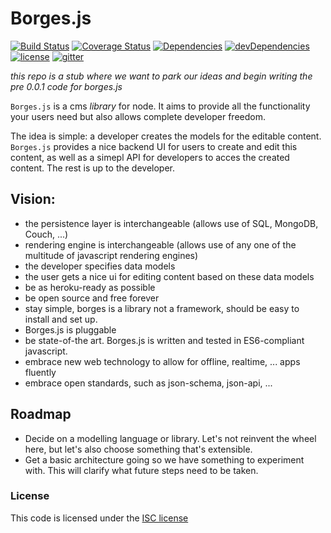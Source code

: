# Borges.js

[![Build Status](https://img.shields.io/travis/romeovs/borges.svg?style=flat-square)][travis]
[![Coverage Status](https://img.shields.io/coveralls/romeovs/borges.svg?style=flat-square)][coveralls]
[![Dependencies](https://img.shields.io/david/romeovs/borges.svg?style=flat-square)][david]
[![devDependencies](https://img.shields.io/david/dev/romeovs/borges.svg?style=flat-square)][david-dev]
[![license](https://img.shields.io/badge/license-ISC-373737.svg?style=flat-square)][license]
[![gitter](https://img.shields.io/badge/GITTER-join%20chat%20→-00d86e.svg?style=flat-square)][gitter]

*this repo is a stub where we want to park our ideas
and begin writing the pre 0.0.1 code for borges.js*

`Borges.js` is a cms *library* for node.  It aims to provide
all the functionality your users need but also allows complete
developer freedom.

The idea is simple: a developer creates the models for the editable
content.  `Borges.js` provides a nice backend UI for users to create
and edit this content, as well as a simepl API for developers to acces
the created content.  The rest is up to the developer.

## Vision:
  - the persistence layer is interchangeable (allows use of SQL, MongoDB, Couch,
    ...)
  - rendering engine is interchangeable (allows use of any one of the multitude
    of javascript rendering engines)
  - the developer specifies data models
  - the user gets a nice ui for editing content based on these data models
  - be as heroku-ready as possible
  - be open source and free forever
  - stay simple, borges is a library not a framework, should be easy to install
    and set up.
  - Borges.js is pluggable
  - be state-of-the art. Borges.js is written and tested in ES6-compliant
    javascript.
  - embrace new web technology to allow for offline, realtime, ... apps fluently
  - embrace open standards, such as json-schema, json-api, ...

## Roadmap
  - Decide on a modelling language or library.  Let's not reinvent the wheel
    here, but let's also choose something that's extensible.
  - Get a basic architecture going so we have something to experiment
    with.  This will clarify what future steps need to be taken.

### License
This code is licensed under the [ISC license][license]

[travis]:    https://travis-ci.org/romeovs/borges
[coveralls]: https://coveralls.io/r/romeovs/borges?branch=master
[david]:     https://david-dm.org/romeovs/borges#info=dependencies
[david-dev]: https://david-dm.org/romeovs/borges#info=devDependencies
[gitter]:    https://gitter.im/romeovs/borges?utm_source=badge&utm_medium=badge&utm_campaign=pr-badge&utm_content=badge
[license]:   ./LICENSE
